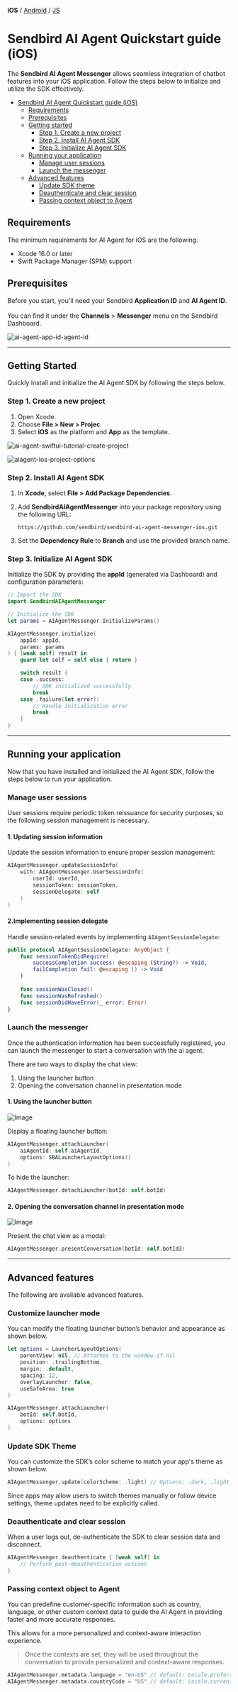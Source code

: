 **iOS** / [Android](https://github.com/sendbird/sendbird-ai-agent/blob/main/android/README.md) / [JS](https://github.com/sendbird/sendbird-ai-agent/blob/main/js/README.md)

# Sendbird AI Agent Quickstart guide (iOS)

The **Sendbird AI Agent Messenger** allows seamless integration of chatbot features into your iOS application. Follow the steps below to initialize and utilize the SDK effectively.

- [Sendbird AI Agent Quickstart guide (iOS)](#sendbird-ai-agent-quickstart-guide-ios)
  - [Requirements](#requirements)
  - [Prerequisites](#prerequisites)
  - [Getting started](#getting-started)
    - [Step 1. Create a new project](#step-1-create-a-new-project)
    - [Step 2. Install AI Agent SDK](#step-2-install-ai-agent-sdk)
    - [Step 3. Initialize AI Agent SDK](#step-3-initialize-ai-agent-sdk)
  - [Running your application](#running-your-application)
    - [Manage user sessions](#manage-user-sessions)
    - [Launch the messenger](#launch-the-messenger)
  - [Advanced features](#advanced-features)
    - [Update SDK theme](#update-sdk-theme)
    - [Deauthenticate and clear session](#deauthenticate-and-clear-session)
    - [Passing context object to Agent](#passing-context-object-to-agent)

## Requirements

The minimum requirements for AI Agent for iOS are the following.

- Xcode 16.0 or later
- Swift Package Manager (SPM) support

## Prerequisites

Before you start, you'll need your Sendbird **Application ID** and **AI Agent ID**. 
<br><br/>
You can find it under the **Channels** > **Messenger** menu on the Sendbird Dashboard.

![ai-agent-app-id-agent-id](https://github.com/user-attachments/assets/37d2873e-f35d-45dd-97cc-3d7c7e638a0c)

---

## Getting Started

Quickly install and initialize the AI Agent SDK by following the steps below.

### Step 1. Create a new project

1. Open Xcode.
2. Choose **File > New > Projec**.
3. Select **iOS** as the platform and **App** as the template.

![ai-agent-swiftui-tutorial-create-project](https://github.com/user-attachments/assets/d864fcf1-ddf2-4f42-9913-447ff8ab874f)

![aiagent-ios-project-options](https://github.com/user-attachments/assets/13f7b8c9-396b-4cc1-ba49-0339db2ddfc9)


### Step 2. Install AI Agent SDK

1. In **Xcode**, select **File > Add Package Dependencies**.
2. Add **SendbirdAIAgentMessenger** into your package repository using the following URL:
    
     ```
     https://github.com/sendbird/sendbird-ai-agent-messenger-ios.git
     ```
    
3. Set the **Dependency Rule** to **Branch** and use the provided branch name.

### Step 3. Initialize AI Agent SDK

  Initialize the SDK by providing the **appId** (generated via Dashboard) and configuration parameters:


```swift
// Import the SDK
import SendbirdAIAgentMessenger

// Initialize the SDK
let params = AIAgentMessenger.InitializeParams()

AIAgentMessenger.initialize(
    appId: appId,
    params: params
) { [weak self] result in
    guard let self = self else { return }

    switch result {
    case .success:
        // SDK initialized successfully
        break
    case .failure(let error):
        // Handle initialization error
        break
    }
}
```

---

## Running your application

Now that you have installed and initialized the AI Agent SDK, follow the steps below to run your application.

### Manage user sessions

User sessions require periodic token reissuance for security purposes, so the following session management is necessary.

#### 1. Updating session information

Update the session information to ensure proper session management:
    
```swift
AIAgentMessenger.updateSessionInfo(
    with: AIAgentMessenger.UserSessionInfo(
        userId: userId,
        sessionToken: sessionToken,
        sessionDelegate: self
    )
)
```
    
#### 2.Implementing session delegate

Handle session-related events by implementing `AIAgentSessionDelegate`:
    
```swift
public protocol AIAgentSessionDelegate: AnyObject {
    func sessionTokenDidRequire(
        successCompletion success: @escaping (String?) -> Void,
        failCompletion fail: @escaping () -> Void
    )
    
    func sessionWasClosed()
    func sessionWasRefreshed()
    func sessionDidHaveError(_ error: Error)
}
```
    
### Launch the messenger

Once the authentication information has been successfully registered, you can launch the messenger to start a conversation with the ai agent.

There are two ways to display the chat view:

1. Using the launcher button
2. Opening the conversation channel in presentation mode

#### 1. Using the launcher button

![Image](https://github.com/user-attachments/assets/74eea8d0-a984-4fb9-9c35-299b6b35b283)

Display a floating launcher button:

```swift
AIAgentMessenger.attachLauncher(
    aiAgentId: self.aiAgentId,
    options: SBALauncherLayoutOptions()
)
```

To hide the launcher:

```swift
AIAgentMessenger.detachLauncher(botId: self.botId)
```

#### 2. Opening the conversation channel in presentation mode

![Image](https://github.com/user-attachments/assets/348ccad1-ec9a-4851-9324-084eaf569e34)
    
Present the chat view as a modal:

```swift
AIAgentMessenger.presentConversation(botId: self.botId3)
```

---

## Advanced features

The following are available advanced features.

### Customize launcher mode

You can modify the floating launcher button’s behavior and appearance as shown below.

```swift
let options = LauncherLayoutOptions(
    parentView: nil, // Attaches to the window if nil
    position: .trailingBottom,
    margin: .default,
    spacing: 12,
    overlayLauncher: false,
    useSafeArea: true
)

AIAgentMessenger.attachLauncher(
    botId: self.botId,
    options: options
)
```

### Update SDK Theme

You can customize the SDK’s color scheme to match your app's theme as shown below.

```swift
AIAgentMessenger.update(colorScheme: .light) // Options: .dark, .light
```
Since apps may allow users to switch themes manually or follow device settings, theme updates need to be explicitly called.

### Deauthenticate and clear session

When a user logs out, de-authenticate the SDK to clear session data and disconnect.

```swift
AIAgentMessenger.deauthenticate { [weak self] in
    // Perform post-deauthentication actions
}
```

### Passing context object to Agent

You can predefine customer-specific information such as country, language, or other custom context data to guide the AI Agent in providing faster and more accurate responses. 

This allows for a more personalized and context-aware interaction experience.

> Once the contexts are set, they will be used throughout the conversation to provide personalized and context-aware responses.

```swift
AIAgentMessenger.metadata.language = "en-US" // default: Locale.preferredLanguages.first
AIAgentMessenger.metadata.countryCode = "US" // default: Locale.current.regionCode
```

[def]: #prerequisites
